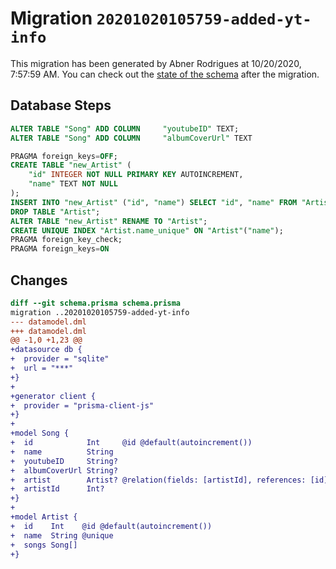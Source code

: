 # Migration `20201020105759-added-yt-info`

This migration has been generated by Abner Rodrigues at 10/20/2020, 7:57:59 AM.
You can check out the [state of the schema](./schema.prisma) after the migration.

## Database Steps

```sql
ALTER TABLE "Song" ADD COLUMN     "youtubeID" TEXT;
ALTER TABLE "Song" ADD COLUMN     "albumCoverUrl" TEXT

PRAGMA foreign_keys=OFF;
CREATE TABLE "new_Artist" (
    "id" INTEGER NOT NULL PRIMARY KEY AUTOINCREMENT,
    "name" TEXT NOT NULL
);
INSERT INTO "new_Artist" ("id", "name") SELECT "id", "name" FROM "Artist";
DROP TABLE "Artist";
ALTER TABLE "new_Artist" RENAME TO "Artist";
CREATE UNIQUE INDEX "Artist.name_unique" ON "Artist"("name");
PRAGMA foreign_key_check;
PRAGMA foreign_keys=ON
```

## Changes

```diff
diff --git schema.prisma schema.prisma
migration ..20201020105759-added-yt-info
--- datamodel.dml
+++ datamodel.dml
@@ -1,0 +1,23 @@
+datasource db {
+  provider = "sqlite"
+  url = "***"
+}
+
+generator client {
+  provider = "prisma-client-js"
+}
+
+model Song {
+  id            Int     @id @default(autoincrement())
+  name          String
+  youtubeID     String?
+  albumCoverUrl String?
+  artist        Artist? @relation(fields: [artistId], references: [id])
+  artistId      Int?
+}
+
+model Artist {
+  id    Int    @id @default(autoincrement())
+  name  String @unique
+  songs Song[]
+}
```



